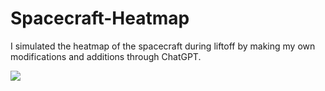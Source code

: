 # Spacecraft-Heatmap
I simulated the heatmap of the spacecraft during liftoff by making my own modifications and additions through ChatGPT.

![](https://github.com/BerkcanCengiz/Spacecraft-Heatmap/blob/main/uzay_mekigi_simulasyon.gif)
